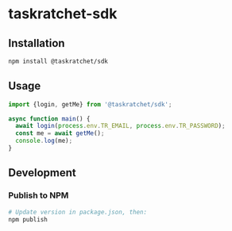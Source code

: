 # taskratchet-sdk

## Installation

```sh
npm install @taskratchet/sdk
```

## Usage

```js
import {login, getMe} from '@taskratchet/sdk';

async function main() {
  await login(process.env.TR_EMAIL, process.env.TR_PASSWORD);
  const me = await getMe();
  console.log(me);
}
```

## Development

### Publish to NPM

```sh
# Update version in package.json, then:
npm publish
```